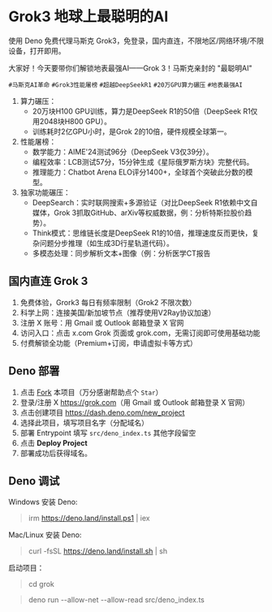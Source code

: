 # Grok3 地球上最聪明的AI

使用 Deno 免费代理马斯克 Grok3，免登录，国内直连，不限地区/网络环境/不限设备，打开即用。

大家好！今天要带你们解锁地表最强AI——Grok 3！马斯克亲封的 "最聪明AI"

`#马斯克AI革命` `#Grok3性能屠榜` `#超越DeepSeekR1` `#20万GPU算力碾压` `#地表最强AI`

1. 算力碾压：
    - 20万块H100 GPU训练，算力是DeepSeek R1的50倍（DeepSeek R1仅用2048块H800 GPU）。
    - 训练耗时2亿GPU小时，是Grok 2的10倍，硬件规模全球第一。
2. 性能屠榜：
    - 数学能力：AIME'24测试96分（DeepSeek V3仅39分）。
    - 编程效率：LCB测试57分，15分钟生成《星际俄罗斯方块》完整代码。
    - 推理能力：Chatbot Arena ELO评分1400+，全球首个突破此分数的模型。
3. 独家功能碾压：
    - DeepSearch：实时联网搜索+多源验证（对比DeepSeek R1依赖中文自媒体，Grok 3抓取GitHub、arXiv等权威数据，例：分析特斯拉股价趋势）。
    - Think模式：思维链长度是DeepSeek R1的10倍，推理速度反而更快，复杂问题分步推理（如生成3D行星轨道代码）。
    - 多模态处理：同步解析文本+图像（例：分析医学CT报告

## 国内直连 Grok 3

1. 免费体验，Grork3 每日有频率限制（Grok2 不限次数）
1. 科学上网：连接美国/新加坡节点（推荐使用V2Ray协议加速）
2. 注册 X 账号：用 Gmail 或 Outlook 邮箱登录 X 官网
3. 访问入口：点击 x.com Grok 页面或 grok.com，无需订阅即可使用基础功能
4. 付费解锁全功能（Premium+订阅，申请虚拟卡等方式）

## Deno 部署

1. 点击 [Fork](https://github.com/trueai-org/grok/fork) 本项目（万分感谢帮助点个 `Star`）
2. 登录/注册 X <https://grok.com>（用 Gmail 或 Outlook 邮箱登录 X 官网）
3. 点击创建项目 https://dash.deno.com/new_project
4. 选择此项目，填写项目名字（分配域名）
5. 部署 Entrypoint 填写 `src/deno_index.ts` 其他字段留空 
6. 点击 **Deploy Project**
7. 部署成功后获得域名。


## Deno 调试

Windows 安装 Deno:
> irm https://deno.land/install.ps1 | iex

Mac/Linux 安装 Deno:
> curl -fsSL https://deno.land/install.sh | sh

启动项目：

> cd grok

> deno run --allow-net --allow-read src/deno_index.ts